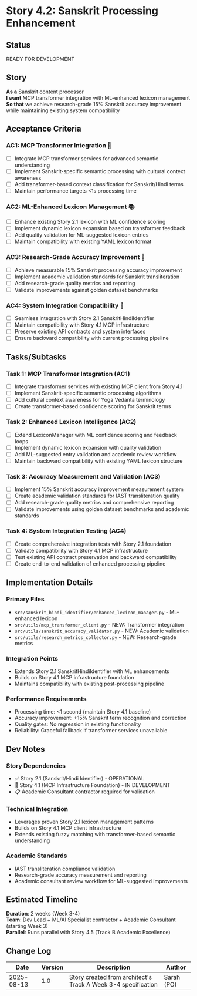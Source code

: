 # Story 4.2: Sanskrit Processing Enhancement

## Status
READY FOR DEVELOPMENT

## Story
**As a** Sanskrit content processor  
**I want** MCP transformer integration with ML-enhanced lexicon management  
**So that** we achieve research-grade 15% Sanskrit accuracy improvement while maintaining existing system compatibility

## Acceptance Criteria

### AC1: MCP Transformer Integration 🧠
- [ ] Integrate MCP transformer services for advanced semantic understanding
- [ ] Implement Sanskrit-specific semantic processing with cultural context awareness
- [ ] Add transformer-based context classification for Sanskrit/Hindi terms
- [ ] Maintain performance targets <1s processing time

### AC2: ML-Enhanced Lexicon Management 📚
- [ ] Enhance existing Story 2.1 lexicon with ML confidence scoring
- [ ] Implement dynamic lexicon expansion based on transformer feedback
- [ ] Add quality validation for ML-suggested lexicon entries
- [ ] Maintain compatibility with existing YAML lexicon format

### AC3: Research-Grade Accuracy Improvement 🎯
- [ ] Achieve measurable 15% Sanskrit processing accuracy improvement
- [ ] Implement academic validation standards for Sanskrit transliteration
- [ ] Add research-grade quality metrics and reporting
- [ ] Validate improvements against golden dataset benchmarks

### AC4: System Integration Compatibility 🔗
- [ ] Seamless integration with Story 2.1 SanskritHindiIdentifier
- [ ] Maintain compatibility with Story 4.1 MCP infrastructure
- [ ] Preserve existing API contracts and system interfaces
- [ ] Ensure backward compatibility with current processing pipeline

## Tasks/Subtasks

### Task 1: MCP Transformer Integration (AC1)
- [ ] Integrate transformer services with existing MCP client from Story 4.1
- [ ] Implement Sanskrit-specific semantic processing algorithms
- [ ] Add cultural context awareness for Yoga Vedanta terminology
- [ ] Create transformer-based confidence scoring for Sanskrit terms

### Task 2: Enhanced Lexicon Intelligence (AC2)
- [ ] Extend LexiconManager with ML confidence scoring and feedback loops
- [ ] Implement dynamic lexicon expansion with quality validation
- [ ] Add ML-suggested entry validation and academic review workflow
- [ ] Maintain backward compatibility with existing YAML lexicon structure

### Task 3: Accuracy Measurement and Validation (AC3)
- [ ] Implement 15% Sanskrit accuracy improvement measurement system
- [ ] Create academic validation standards for IAST transliteration quality
- [ ] Add research-grade quality metrics and comprehensive reporting
- [ ] Validate improvements using golden dataset benchmarks and academic standards

### Task 4: System Integration Testing (AC4)
- [ ] Create comprehensive integration tests with Story 2.1 foundation
- [ ] Validate compatibility with Story 4.1 MCP infrastructure
- [ ] Test existing API contract preservation and backward compatibility
- [ ] Create end-to-end validation of enhanced processing pipeline

## Implementation Details

### Primary Files
- `src/sanskrit_hindi_identifier/enhanced_lexicon_manager.py` - ML-enhanced lexicon
- `src/utils/mcp_transformer_client.py` - NEW: Transformer integration
- `src/utils/sanskrit_accuracy_validator.py` - NEW: Academic validation
- `src/utils/research_metrics_collector.py` - NEW: Research-grade metrics

### Integration Points
- Extends Story 2.1 SanskritHindiIdentifier with ML enhancements
- Builds on Story 4.1 MCP infrastructure foundation
- Maintains compatibility with existing post-processing pipeline

### Performance Requirements
- Processing time: <1 second (maintain Story 4.1 baseline)
- Accuracy improvement: +15% Sanskrit term recognition and correction
- Quality gates: No regression in existing functionality
- Reliability: Graceful fallback if transformer services unavailable

## Dev Notes

### Story Dependencies
- ✅ Story 2.1 (Sanskrit/Hindi Identifier) - OPERATIONAL
- 🔄 Story 4.1 (MCP Infrastructure Foundation) - IN DEVELOPMENT
- 📋 Academic Consultant contractor required for validation

### Technical Integration
- Leverages proven Story 2.1 lexicon management patterns
- Builds on Story 4.1 MCP client infrastructure
- Extends existing fuzzy matching with transformer-based semantic understanding

### Academic Standards
- IAST transliteration compliance validation
- Research-grade accuracy measurement and reporting
- Academic consultant review workflow for ML-suggested improvements

## Estimated Timeline
**Duration**: 2 weeks (Week 3-4)  
**Team**: Dev Lead + ML/AI Specialist contractor + Academic Consultant (starting Week 3)  
**Parallel**: Runs parallel with Story 4.5 (Track B Academic Excellence)

## Change Log
| Date | Version | Description | Author |
|------|---------|-------------|---------|
| 2025-08-13 | 1.0 | Story created from architect's Track A Week 3-4 specification | Sarah (PO) |